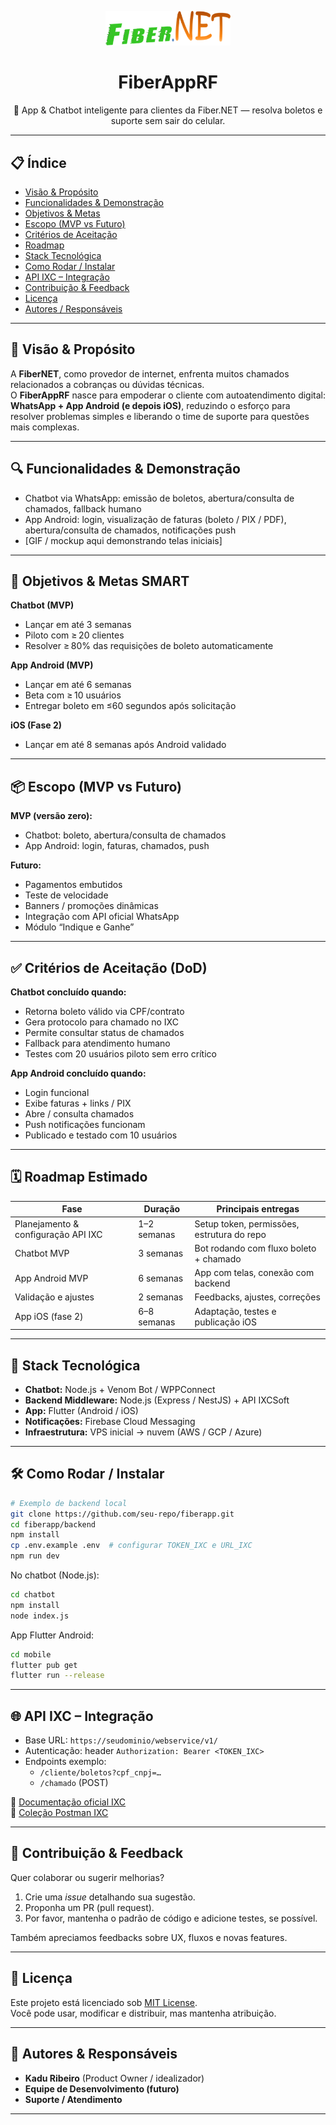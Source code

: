 
<p align="center">
  <img src="docs/logo-fiberapp.png" alt="Logo FiberAppRF" width="200">
</p>

<h1 align="center">FiberAppRF</h1>

<p align="center">
  🚀 App & Chatbot inteligente para clientes da Fiber.NET — resolva boletos e suporte sem sair do celular.
</p>

---

## 📋 Índice

- [Visão & Propósito](#visão--propósito)  
- [Funcionalidades & Demonstração](#funcionalidades--demonstração)  
- [Objetivos & Metas](#objetivos--metas)  
- [Escopo (MVP vs Futuro)](#escopo-mvp-vs-futuro)  
- [Critérios de Aceitação](#critérios-de-aceitação)  
- [Roadmap](#roadmap)  
- [Stack Tecnológica](#stack-tecnológica)  
- [Como Rodar / Instalar](#como-rodar--instalar)  
- [API IXC – Integração](#api-ixc--integração)  
- [Contribuição & Feedback](#contribuição--feedback)  
- [Licença](#licença)  
- [Autores / Responsáveis](#autores--responsáveis)  

---

## 🌱 Visão & Propósito

A **FiberNET**, como provedor de internet, enfrenta muitos chamados relacionados a cobranças ou dúvidas técnicas.  
O **FiberAppRF** nasce para empoderar o cliente com autoatendimento digital: **WhatsApp + App Android (e depois iOS)**, reduzindo o esforço para resolver problemas simples e liberando o time de suporte para questões mais complexas.

---

## 🔍 Funcionalidades & Demonstração

- Chatbot via WhatsApp: emissão de boletos, abertura/consulta de chamados, fallback humano  
- App Android: login, visualização de faturas (boleto / PIX / PDF), abertura/consulta de chamados, notificações push  
- [GIF / mockup aqui demonstrando telas iniciais]

---

## 🎯 Objetivos & Metas SMART

**Chatbot (MVP)**  
- Lançar em até 3 semanas  
- Piloto com ≥ 20 clientes  
- Resolver ≥ 80% das requisições de boleto automaticamente  

**App Android (MVP)**  
- Lançar em até 6 semanas  
- Beta com ≥ 10 usuários  
- Entregar boleto em ≤60 segundos após solicitação  

**iOS (Fase 2)**  
- Lançar em até 8 semanas após Android validado  

---

## 📦 Escopo (MVP vs Futuro)

**MVP (versão zero):**
- Chatbot: boleto, abertura/consulta de chamados  
- App Android: login, faturas, chamados, push  

**Futuro:**
- Pagamentos embutidos  
- Teste de velocidade  
- Banners / promoções dinâmicas  
- Integração com API oficial WhatsApp  
- Módulo “Indique e Ganhe”  

---

## ✅ Critérios de Aceitação (DoD)

**Chatbot concluído quando:**  
- Retorna boleto válido via CPF/contrato  
- Gera protocolo para chamado no IXC  
- Permite consultar status de chamados  
- Fallback para atendimento humano  
- Testes com 20 usuários piloto sem erro crítico  

**App Android concluído quando:**  
- Login funcional  
- Exibe faturas + links / PIX  
- Abre / consulta chamados  
- Push notificações funcionam  
- Publicado e testado com 10 usuários  

---

## 🗓 Roadmap Estimado

| Fase | Duração | Principais entregas |
|---|---|---|
| Planejamento & configuração API IXC | 1–2 semanas | Setup token, permissões, estrutura do repo |
| Chatbot MVP | 3 semanas | Bot rodando com fluxo boleto + chamado |
| App Android MVP | 6 semanas | App com telas, conexão com backend |
| Validação e ajustes | 2 semanas | Feedbacks, ajustes, correções |
| App iOS (fase 2) | 6–8 semanas | Adaptação, testes e publicação iOS |

---

## 🧰 Stack Tecnológica

- **Chatbot:** Node.js + Venom Bot / WPPConnect  
- **Backend Middleware:** Node.js (Express / NestJS) + API IXCSoft  
- **App:** Flutter (Android / iOS)  
- **Notificações:** Firebase Cloud Messaging  
- **Infraestrutura:** VPS inicial → nuvem (AWS / GCP / Azure)

---

## 🛠 Como Rodar / Instalar

```bash
# Exemplo de backend local
git clone https://github.com/seu-repo/fiberapp.git
cd fiberapp/backend
npm install
cp .env.example .env  # configurar TOKEN_IXC e URL_IXC
npm run dev
```

No chatbot (Node.js):
```bash
cd chatbot
npm install
node index.js
```

App Flutter Android:
```bash
cd mobile
flutter pub get
flutter run --release
```

---

## 🌐 API IXC – Integração

- Base URL: `https://seudominio/webservice/v1/`  
- Autenticação: header `Authorization: Bearer <TOKEN_IXC>`  
- Endpoints exemplo:  
  - `/cliente/boletos?cpf_cnpj=…`  
  - `/chamado` (POST)  

🔗 [Documentação oficial IXC](https://wikiapiprovedor.ixcsoft.com.br)  
🔗 [Coleção Postman IXC](https://documenter.getpostman.com/view/40255984/2sAYBbe9Ma)  

---

## 🤝 Contribuição & Feedback

Quer colaborar ou sugerir melhorias?  
1. Crie uma *issue* detalhando sua sugestão.  
2. Proponha um PR (pull request).  
3. Por favor, mantenha o padrão de código e adicione testes, se possível.  

Também apreciamos feedbacks sobre UX, fluxos e novas features.

---

## 📄 Licença

Este projeto está licenciado sob [MIT License](LICENSE).  
Você pode usar, modificar e distribuir, mas mantenha atribuição.

---

## 👥 Autores & Responsáveis

- **Kadu Ribeiro** (Product Owner / idealizador)  
- **Equipe de Desenvolvimento (futuro)**  
- **Suporte / Atendimento**  

---
